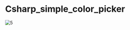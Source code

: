 # Csharp_simple_color_picker

![5](https://user-images.githubusercontent.com/71002261/133932605-16552f07-0fa8-47ca-8113-f5c784aae313.png)
